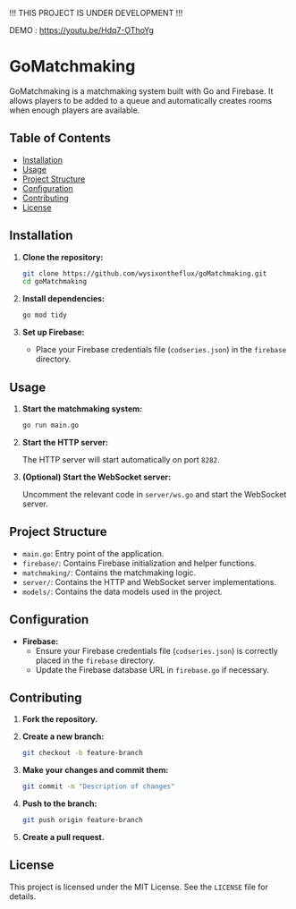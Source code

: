 !!!  THIS PROJECT IS UNDER DEVELOPMENT !!!

DEMO : https://youtu.be/Hdq7-OThoYg

# GoMatchmaking

GoMatchmaking is a matchmaking system built with Go and Firebase. It allows players to be added to a queue and automatically creates rooms when enough players are available.

## Table of Contents

- [Installation](#installation)
- [Usage](#usage)
- [Project Structure](#project-structure)
- [Configuration](#configuration)
- [Contributing](#contributing)
- [License](#license)

## Installation

1. **Clone the repository:**

    ```sh
    git clone https://github.com/wysixontheflux/goMatchmaking.git
    cd goMatchmaking
    ```

2. **Install dependencies:**

    ```sh
    go mod tidy
    ```

3. **Set up Firebase:**

    - Place your Firebase credentials file (`codseries.json`) in the `firebase` directory.

## Usage

1. **Start the matchmaking system:**

    ```sh
    go run main.go
    ```

2. **Start the HTTP server:**

   The HTTP server will start automatically on port `8282`.

3. **(Optional) Start the WebSocket server:**

   Uncomment the relevant code in `server/ws.go` and start the WebSocket server.

## Project Structure

- `main.go`: Entry point of the application.
- `firebase/`: Contains Firebase initialization and helper functions.
- `matchmaking/`: Contains the matchmaking logic.
- `server/`: Contains the HTTP and WebSocket server implementations.
- `models/`: Contains the data models used in the project.

## Configuration

- **Firebase:**
    - Ensure your Firebase credentials file (`codseries.json`) is correctly placed in the `firebase` directory.
    - Update the Firebase database URL in `firebase.go` if necessary.

## Contributing

1. **Fork the repository.**
2. **Create a new branch:**

    ```sh
    git checkout -b feature-branch
    ```

3. **Make your changes and commit them:**

    ```sh
    git commit -m "Description of changes"
    ```

4. **Push to the branch:**

    ```sh
    git push origin feature-branch
    ```

5. **Create a pull request.**

## License

This project is licensed under the MIT License. See the `LICENSE` file for details.